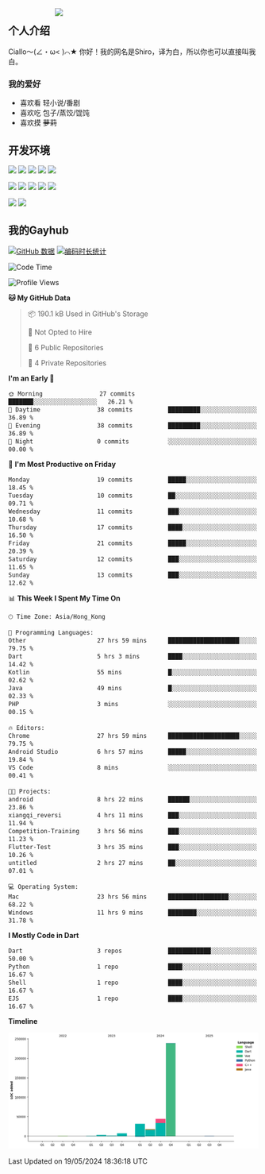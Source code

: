 <img align='right' src='https://img2.moeblog.vip/images/eCva.png' width='410px'>

## 个人介绍
Ciallo～(∠・ω< )⌒★ 你好！我的网名是Shiro，译为白，所以你也可以直接叫我白。

### 我的爱好

* 喜欢看 轻小说/番剧
* 喜欢吃 包子/蒸饺/馄饨
* 喜欢摸 ~~萝莉~~

## 开发环境
[![](https://img.shields.io/badge/Windows-11-blue?style=flat-square&logo=windows&logoColor=white)](https://www.microsoft.com/windows/get-windows-11)
[![](https://img.shields.io/badge/Macos-Sonoma-black?style=flat-square&logo=apple&logoColor=white)](https://www.apple.com/hk/en/macos/sonoma/)
[![](https://img.shields.io/badge/Debian-12-d0024d?style=flat-square&logo=debian&logoColor=white)](https://www.debian.org/)
[![](https://img.shields.io/badge/AlmaLinux-9-0f4266?style=flat-square&logo=almalinux&logoColor=white)](https://almalinux.org/)
[![](https://img.shields.io/badge/Windows%20Server-2012-blue?style=flat-square&logo=windows&logoColor=white)](https://www.microsoft.com/windows-server)

[![](https://img.shields.io/badge/Vivobook-PRO_16-f45a00?style=flat-square&logo=RepublicofGamers&logoColor=white)](https://www.asus.com.cn/laptops/for-creators/vivobook/vivobook-pro-16-oled-k6602/)
[![](https://img.shields.io/badge/Mac_Studio-M1_Max-black?style=flat-square&logo=apple&logoColor=white)](https://www.apple.com/hk/en/mac-studio/)
[![](https://img.shields.io/badge/Mi-MIX4-f45a00?style=flat-square&logo=xiaomi&logoColor=white)](https://www.mi.com/)
[![](https://img.shields.io/badge/SONY-WF1000XM4-f3c74a?style=flat-square)](https://www.sony.com.hk/zh/headphones/products/wf-1000xm4)
[![](https://img.shields.io/badge/Yubikey-5_NFC-9bc930?style=flat-square&logo=yubico&logoColor=9bc930)](https://www.yubico.com/hk/product/yubikey-5-nfc/)

[![](https://img.shields.io/badge/IDE-Visual_Studio_Code-blue?style=flat-square&logo=visual-studio-code&logoColor=white)](https://code.visualstudio.com/)
[![](https://img.shields.io/badge/IDE-JetBrains-black?style=flat-square&logo=jetbrains&logoColor=white)](https://code.visualstudio.com/)
## 我的Gayhub
[![GitHub 数据](https://github-readme-stats.vercel.app/api?username=verymoe)]()
[![编码时长统计](https://github-readme-stats.vercel.app/api/wakatime?username=shiro)]()

<!--START_SECTION:waka-->
![Code Time](http://img.shields.io/badge/Code%20Time-624%20hrs%2042%20mins-blue)

![Profile Views](http://img.shields.io/badge/Profile%20Views-0-blue)

**🐱 My GitHub Data** 

> 📦 190.1 kB Used in GitHub's Storage 
 > 
> 🚫 Not Opted to Hire
 > 
> 📜 6 Public Repositories 
 > 
> 🔑 4 Private Repositories 
 > 
**I'm an Early 🐤** 

```text
🌞 Morning                27 commits          ███████░░░░░░░░░░░░░░░░░░   26.21 % 
🌆 Daytime                38 commits          █████████░░░░░░░░░░░░░░░░   36.89 % 
🌃 Evening                38 commits          █████████░░░░░░░░░░░░░░░░   36.89 % 
🌙 Night                  0 commits           ░░░░░░░░░░░░░░░░░░░░░░░░░   00.00 % 
```
📅 **I'm Most Productive on Friday** 

```text
Monday                   19 commits          █████░░░░░░░░░░░░░░░░░░░░   18.45 % 
Tuesday                  10 commits          ██░░░░░░░░░░░░░░░░░░░░░░░   09.71 % 
Wednesday                11 commits          ███░░░░░░░░░░░░░░░░░░░░░░   10.68 % 
Thursday                 17 commits          ████░░░░░░░░░░░░░░░░░░░░░   16.50 % 
Friday                   21 commits          █████░░░░░░░░░░░░░░░░░░░░   20.39 % 
Saturday                 12 commits          ███░░░░░░░░░░░░░░░░░░░░░░   11.65 % 
Sunday                   13 commits          ███░░░░░░░░░░░░░░░░░░░░░░   12.62 % 
```


📊 **This Week I Spent My Time On** 

```text
🕑︎ Time Zone: Asia/Hong_Kong

💬 Programming Languages: 
Other                    27 hrs 59 mins      ████████████████████░░░░░   79.75 % 
Dart                     5 hrs 3 mins        ████░░░░░░░░░░░░░░░░░░░░░   14.42 % 
Kotlin                   55 mins             █░░░░░░░░░░░░░░░░░░░░░░░░   02.62 % 
Java                     49 mins             █░░░░░░░░░░░░░░░░░░░░░░░░   02.33 % 
PHP                      3 mins              ░░░░░░░░░░░░░░░░░░░░░░░░░   00.15 % 

🔥 Editors: 
Chrome                   27 hrs 59 mins      ████████████████████░░░░░   79.75 % 
Android Studio           6 hrs 57 mins       █████░░░░░░░░░░░░░░░░░░░░   19.84 % 
VS Code                  8 mins              ░░░░░░░░░░░░░░░░░░░░░░░░░   00.41 % 

🐱‍💻 Projects: 
android                  8 hrs 22 mins       ██████░░░░░░░░░░░░░░░░░░░   23.86 % 
xiangqi_reversi          4 hrs 11 mins       ███░░░░░░░░░░░░░░░░░░░░░░   11.94 % 
Competition-Training     3 hrs 56 mins       ███░░░░░░░░░░░░░░░░░░░░░░   11.23 % 
Flutter-Test             3 hrs 35 mins       ███░░░░░░░░░░░░░░░░░░░░░░   10.26 % 
untitled                 2 hrs 27 mins       ██░░░░░░░░░░░░░░░░░░░░░░░   07.01 % 

💻 Operating System: 
Mac                      23 hrs 56 mins      █████████████████░░░░░░░░   68.22 % 
Windows                  11 hrs 9 mins       ████████░░░░░░░░░░░░░░░░░   31.78 % 
```

**I Mostly Code in Dart** 

```text
Dart                     3 repos             ████████████░░░░░░░░░░░░░   50.00 % 
Python                   1 repo              ████░░░░░░░░░░░░░░░░░░░░░   16.67 % 
Shell                    1 repo              ████░░░░░░░░░░░░░░░░░░░░░   16.67 % 
EJS                      1 repo              ████░░░░░░░░░░░░░░░░░░░░░   16.67 % 
```



**Timeline**

![Lines of Code chart](https://raw.githubusercontent.com/verymoe/verymoe/main/assets/bar_graph.png)


 Last Updated on 19/05/2024 18:36:18 UTC
<!--END_SECTION:waka-->
